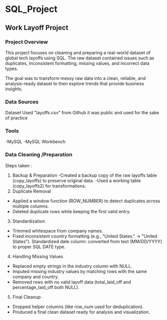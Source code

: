 # SQL_Project
## Work Layoff Project 
### Project Overview 

This project focuses on cleaning and preparing a real-world dataset of global tech layoffs using SQL.
The raw dataset contained issues such as duplicates, inconsistent formatting, missing values, and incorrect data types.

The goal was to transform messy raw data into a clean, reliable, and analysis-ready dataset to then explore trends that provide business insights.

### Data Sources
Dataset Used "layoffs.csv" from Github it was public and used for the sake of practice  

### Tools 
-MySQL 
-MySQL Workbench 

### Data Cleaning /Preparation 
Steps taken :
1. Backup & Preparation
   -Created a backup copy of the raw layoffs table (copy_layoffs) to preserve original data.
   -Used a working table (copy_layoffs2) for transformations.
2. Duplicate Removal
  - Applied a window function (ROW_NUMBER) to detect duplicates across multiple columns.
  - Deleted duplicate rows while keeping the first valid entry.
3. Standardization
  - Trimmed whitespace from company names.
  - Fixed inconsistent country formatting (e.g., "United States." → "United States").
   Standardized date column: converted from text (MM/DD/YYYY) to proper SQL DATE type.
4. Handling Missing Values
  - Replaced empty strings in the industry column with NULL.
  - Imputed missing industry values by matching rows with the same company and country.
  - Removed rows with no valid layoff data (total_laid_off and percentage_laid_off both NULL).
5. Final Cleanup
  - Dropped helper columns (like row_num used for deduplication).
  - Produced a final clean dataset ready for analysis and visualization.
